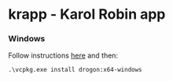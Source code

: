 # krapp - Karol Robin app

### Windows
Follow instructions [here](https://vcpkg.io/en/getting-started.html) and then:
```
.\vcpkg.exe install drogon:x64-windows
```
